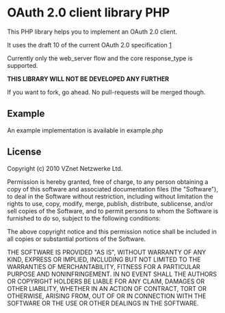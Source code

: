 OAuth 2.0 client library PHP
============================

This PHP library helps you to implement an OAuth 2.0 client.

It uses the draft 10 of the current OAuth 2.0 specification [1]

Currently only the web_server flow and the core response_type is supported.

**THIS LIBRARY WILL NOT BE DEVELOPED ANY FURTHER**

If you want to fork, go ahead. No pull-requests will be merged though.

Example
-------

An example implementation is available in example.php

License
-------

Copyright (c) 2010 VZnet Netzwerke Ltd.

Permission is hereby granted, free of charge, to any person obtaining a copy
of this software and associated documentation files (the "Software"), to deal
in the Software without restriction, including without limitation the rights
to use, copy, modify, merge, publish, distribute, sublicense, and/or sell
copies of the Software, and to permit persons to whom the Software is
furnished to do so, subject to the following conditions:

The above copyright notice and this permission notice shall be included in
all copies or substantial portions of the Software.

THE SOFTWARE IS PROVIDED "AS IS", WITHOUT WARRANTY OF ANY KIND, EXPRESS OR
IMPLIED, INCLUDING BUT NOT LIMITED TO THE WARRANTIES OF MERCHANTABILITY,
FITNESS FOR A PARTICULAR PURPOSE AND NONINFRINGEMENT. IN NO EVENT SHALL THE
AUTHORS OR COPYRIGHT HOLDERS BE LIABLE FOR ANY CLAIM, DAMAGES OR OTHER
LIABILITY, WHETHER IN AN ACTION OF CONTRACT, TORT OR OTHERWISE, ARISING FROM,
OUT OF OR IN CONNECTION WITH THE SOFTWARE OR THE USE OR OTHER DEALINGS IN
THE SOFTWARE.

[1]: http://tools.ietf.org/html/draft-ietf-oauth-v2-10
